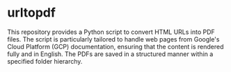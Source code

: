 # urltopdf
This repository provides a Python script to convert HTML URLs into PDF files. The script is particularly tailored to handle web pages from Google's Cloud Platform (GCP) documentation, ensuring that the content is rendered fully and in English. The PDFs are saved in a structured manner within a specified folder hierarchy.
